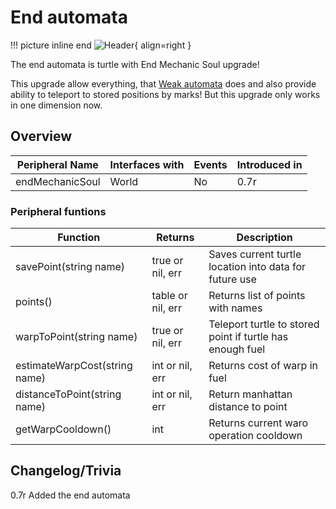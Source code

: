 # End automata

!!! picture inline end
    ![Header](){ align=right }

The end automata is turtle with End Mechanic Soul upgrade!

This upgrade allow everything, that [Weak automata](https://docs.srendi.de/metaphysics/weak_automata/) does and also provide ability to teleport to stored positions by marks! But this upgrade only works in one dimension now.

## Overview

| Peripheral Name           | Interfaces with | Events | Introduced in |
| ------------------------- | --------------- | ------ | ------------- |
| endMechanicSoul           | World           | No     | 0.7r          |

### Peripheral funtions

| Function                      | Returns                  | Description                                                    |
| ----------------------------- | ------------------------ | -------------------------------------------------------------- |
| savePoint(string name)        | true or nil, err         | Saves current turtle location into data for future use         |
| points()                      | table or nil, err        | Returns list of points with names                              |
| warpToPoint(string name)      | true or nil, err         | Teleport turtle to stored point if turtle has enough fuel      |
| estimateWarpCost(string name) | int or nil, err          | Returns cost of warp in fuel                                   |
| distanceToPoint(string name)  | int or nil, err          | Return manhattan distance to point                             |
| getWarpCooldown()             | int                      | Returns current waro operation cooldown                        |

## Changelog/Trivia

0.7r
Added the end automata
